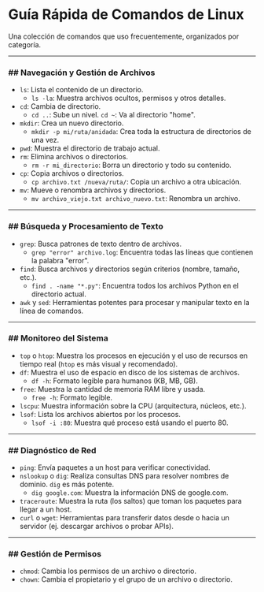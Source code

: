# Guía Rápida de Comandos de Linux

Una colección de comandos que uso frecuentemente, organizados por categoría.

---

### ## Navegación y Gestión de Archivos

* `ls`: Lista el contenido de un directorio.
  * `ls -la`: Muestra archivos ocultos, permisos y otros detalles.
* `cd`: Cambia de directorio.
  * `cd ..`: Sube un nivel. `cd ~`: Va al directorio "home".
* `mkdir`: Crea un nuevo directorio.
  * `mkdir -p mi/ruta/anidada`: Crea toda la estructura de directorios de una vez.
* `pwd`: Muestra el directorio de trabajo actual.
* `rm`: Elimina archivos o directorios.
  * `rm -r mi_directorio`: Borra un directorio y todo su contenido.
* `cp`: Copia archivos o directorios.
  * `cp archivo.txt /nueva/ruta/`: Copia un archivo a otra ubicación.
* `mv`: Mueve o renombra archivos y directorios.
  * `mv archivo_viejo.txt archivo_nuevo.txt`: Renombra un archivo.

---

### ## Búsqueda y Procesamiento de Texto

* `grep`: Busca patrones de texto dentro de archivos.
  * `grep "error" archivo.log`: Encuentra todas las líneas que contienen la palabra "error".
* `find`: Busca archivos y directorios según criterios (nombre, tamaño, etc.).
  * `find . -name "*.py"`: Encuentra todos los archivos Python en el directorio actual.
* `awk` y `sed`: Herramientas potentes para procesar y manipular texto en la línea de comandos.

---

### ## Monitoreo del Sistema

* `top` o `htop`: Muestra los procesos en ejecución y el uso de recursos en tiempo real (`htop` es más visual y recomendado).
* `df`: Muestra el uso de espacio en disco de los sistemas de archivos.
  * `df -h`: Formato legible para humanos (KB, MB, GB).
* `free`: Muestra la cantidad de memoria RAM libre y usada.
  * `free -h`: Formato legible.
* `lscpu`: Muestra información sobre la CPU (arquitectura, núcleos, etc.).
* `lsof`: Lista los archivos abiertos por los procesos.
  * `lsof -i :80`: Muestra qué proceso está usando el puerto 80.

---

### ## Diagnóstico de Red

* `ping`: Envía paquetes a un host para verificar conectividad.
* `nslookup` o `dig`: Realiza consultas DNS para resolver nombres de dominio. `dig` es más potente.
  * `dig google.com`: Muestra la información DNS de google.com.
* `traceroute`: Muestra la ruta (los saltos) que toman los paquetes para llegar a un host.
* `curl` o `wget`: Herramientas para transferir datos desde o hacia un servidor (ej. descargar archivos o probar APIs).

---

### ## Gestión de Permisos

* `chmod`: Cambia los permisos de un archivo o directorio.
* `chown`: Cambia el propietario y el grupo de un archivo o directorio.